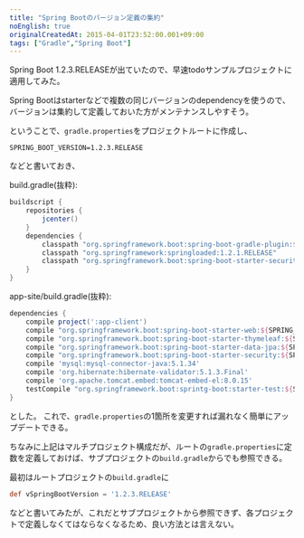 ```yaml
---
title: "Spring Bootのバージョン定義の集約"
noEnglish: true
originalCreatedAt: 2015-04-01T23:52:00.001+09:00
tags: ["Gradle","Spring Boot"]
---
```

Spring Boot 1.2.3.RELEASEが出ていたので、早速todoサンプルプロジェクトに適用してみた。

Spring Bootはstarterなどで複数の同じバージョンのdependencyを使うので、バージョンは集約して定義しておいた方がメンテナンスしやすそう。

ということで、`gradle.properties`をプロジェクトルートに作成し、
<!--more-->

```
SPRING_BOOT_VERSION=1.2.3.RELEASE
```

などと書いておき、

build.gradle(抜粋):
```groovy
buildscript {
    repositories {
        jcenter()
    }
    dependencies {
        classpath "org.springframework.boot:spring-boot-gradle-plugin:${SPRING_BOOT_VERSION}"
        classpath "org.springframework:springloaded:1.2.1.RELEASE"
        classpath "org.springframework.boot:spring-boot-starter-security:${SPRING_BOOT_VERSION}"
    }
}
```

app-site/build.gradle(抜粋):
```groovy
dependencies {
    compile project(':app-client')
    compile "org.springframework.boot:spring-boot-starter-web:${SPRING_BOOT_VERSION}"
    compile "org.springframework.boot:spring-boot-starter-thymeleaf:${SPRING_BOOT_VERSION}"
    compile "org.springframework.boot:spring-boot-starter-data-jpa:${SPRING_BOOT_VERSION}"
    compile "org.springframework.boot:spring-boot-starter-security:${SPRING_BOOT_VERSION}"
    compile 'mysql:mysql-connector-java:5.1.34'
    compile 'org.hibernate:hibernate-validator:5.1.3.Final'
    compile 'org.apache.tomcat.embed:tomcat-embed-el:8.0.15'
    testCompile "org.springframework.boot:sprintg-boot:starter-test:${SPRING_BOOT_VERSION}"
}
```

とした。
これで、`gradle.properties`の1箇所を変更すれば漏れなく簡単にアップデートできる。

ちなみに上記はマルチプロジェクト構成だが、ルートの`gradle.properties`に定数を定義しておけば、サブプロジェクトの`build.gradle`からでも参照できる。

最初はルートプロジェクトの`build.gradle`に

```groovy
def vSpringBootVersion = '1.2.3.RELEASE'
```

などと書いてみたが、これだとサブプロジェクトから参照できず、各プロジェクトで定義しなくてはならなくなるため、良い方法とは言えない。
